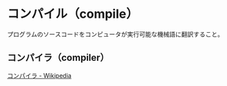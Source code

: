# コンパイル（compile）

プログラムのソースコードをコンピュータが実行可能な機械語に翻訳すること。

## コンパイラ（compiler）
[コンパイラ - Wikipedia](https://ja.wikipedia.org/wiki/%E3%82%B3%E3%83%B3%E3%83%91%E3%82%A4%E3%83%A9)
